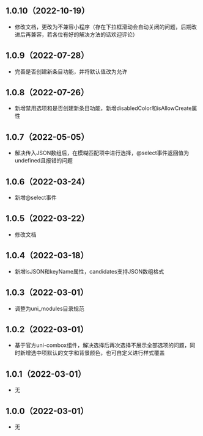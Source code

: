 ## 1.0.10（2022-10-19）
- 修改文档，更改为不兼容小程序（存在下拉框滑动会自动关闭的问题，后期改进后再兼容，若各位有好的解决方法的话欢迎评论）
## 1.0.9（2022-07-28）
- 完善是否创建新条目功能，并将默认值改为允许
## 1.0.8（2022-07-26）
- 新增禁用选项和是否创建新条目功能，新增disabledColor和isAllowCreate属性
## 1.0.7（2022-05-05）
- 解决传入JSON数组后，在模糊匹配项中进行选择，@select事件返回值为undefined且报错的问题
## 1.0.6（2022-03-24）
- 新增@select事件
## 1.0.5（2022-03-22）
- 修改文档
## 1.0.4（2022-03-18）
- 新增isJSON和keyName属性，candidates支持JSON数组格式
## 1.0.3（2022-03-01）
- 调整为uni_modules目录规范
## 1.0.2（2022-03-01）
- 基于官方uni-combox组件，解决选择后再次选择不展示全部选项的问题，同时新增选中项默认的文字和背景颜色，也可自定义进行样式覆盖
## 1.0.1（2022-03-01）
- 无
## 1.0.0（2022-03-01）
- 无